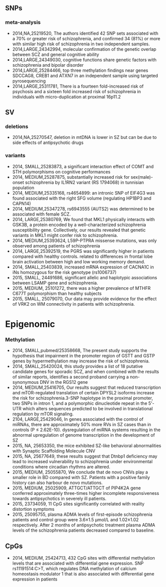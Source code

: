 ## SNPs

### meta-analysis

* 2014,NA,25219520, The authors identified 42 SNP sets associated with a 70% or greater risk of schizophrenia, and confirmed 34 (81%) or more with similar high risk of schizophrenia in two independent samples.
* 2014,LARGE,24342994, molecular confirmation of the genetic overlap between SCZ and general cognitive ability
* 2014,LARGE,24349030, cognitive functions share genetic factors with schizophrenia and bipolar disorder
* 2014,LARGE,25284466, top three methylation findings near genes SDCCAG8, CREB1 and ATXN7 in an independent sample using targeted pyrosequencing
* 2014,LARGE,25311781, There is a fourteen fold-increased risk of psychosis and a sixteen fold increased risk of schizophrenia in individuals with micro-duplication at proximal 16p11.2

## SV


### deletions

* 2014,NA,25270547, deletion in mtDNA is lower in SZ but can be due to side effects of antipsychotic drugs 

### variants

* 2014, SMALL,25283873, a significant interaction effect of COMT and STH polymorphisms on cognitive performances
* 2014, MEDIUM,25287875, substantially increased risk for sex(male)-onset schizophrenia by IL1RN2 variant (RS 1794068) in tunnisian population
* 2014, MEDIUM,25335168, rs4654899: an intronic SNP of EIF4G3 was found associated with the right SFG volume (regulating HP1BP3 and CAPN14)
* 2014, MEDIUM,25347278, rs6943555 (AUTS2) was determined to be associated with female SCZ. 
* 2014, LARGE,25380769,  We found that MKL1 physically interacts with GSK3B, a protein encoded by a well-characterized schizophrenia susceptibility gene. Collectively, our results revealed that genetic variants in MKL1 might confer risk to schizophrenia.
* 2014, MEDIUM,25393624,  L59P-PTPRA missense mutations, was only observed among patients of schizophrenia
* 2014, LARGE,25392519, the PGRS was significantly higher in patients compared with healthy controls.  related to differences in frontal lobe brain activation between high and low working memory demand. 
* 2014, SMALL,25403839, increased mRNA expression of CACNA1C in iNs homozygous for the risk genotype (rs1006737)
* 2015, SMALL, 24491686, significant allelic and haplotypic associations between LSAMP gene and schizophrenia.
* 2015, MEDIUM, 25101272,  there was a higher prevalence of MTHFR C677T polymorphism than healthy subjects
* 2015, SMALL, 25079070, Our data may provide evidence for the effect of VRK2 on WM connectivity in patients with schizophrenia.

# Epigenomic

### Methylation
* 2014, SMALL,pubmed/25358668, The present study supports the hypothesis that impairment in the promoter region of GSTT and GSTP genes by hypermethylation may increase the risk of schizophrenia.
* 2014, SMALL,25420024, this study provides a list of 18 putative candidate genes for sporadic SCZ, and when combined with the results of similar reports, identifies a second proband carrying a non-synonymous DNV in the RGS12 gene
* 2014, MEDIUM,25416705, Our results suggest that reduced transcription and mTOR-regulated translation of certain DPYSL2 isoforms increase the risk for schizophrenia.3-SNP haplotype in the proximal promoter, two SNPs in intron 1, and a polymorphic dinucleotide repeat in the 5'-UTR which alters sequences predicted to be involved in translational regulation by mTOR signaling.
* 2104, LARGE,25429046, In genes associated with the control of miRNAs, there are approximately 50% more RVs in SZ cases than in controls (P ≤ 2.62E-10). dysregulation of miRNA systems resulting in the abnormal upregulation of genome transcription in the development of SZ
* 2015, NA, 25653350, the mice exhibited SZ-like behavioral abnormalities with Synaptic Scaffolding Molecule CNV
* 2015, NA, 25677649, these results suggest that Dtnbp1 deficiency may lead to increased vulnerability to schizophrenia under environmental conditions where circadian rhythms are altered.
* 2015, MEDIUM, 25055870, We conclude that de novo CNVs play a smaller role in BD compared with SZ. Patients with a positive family history can also harbour de novo mutations.
* 2015, MEDIUM, 25025909, ATTGCT/ATTGCT of PIP4K2A gene conferred approximately three-times higher incomplete responsiveness towards antipsychotics in severely ill patients. 
* 2015, 23734059, 11 CpG sites significantly correlated with reality distortion symptoms
* 2015, 25095755, plasma ADMA levels of first-episode schizophrenia patients and control group were 3.6±1.5 µmol/L and 1.02±1.02 respectively. After 2 months of antipsychotic treatment plasma ADMA levels of the schizophrenia patients decreased compared to baseline.

## CpGs

* 2014, MEDIUM, 25424713, 432 CpG sites with differential methylation levels that are associated with differential gene expression. SNP rs11191514:C>T, which regulates DNA methylation of calcium homeostasis modulator 1 that is also associated with differential gene expression in patients
